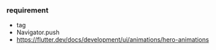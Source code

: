 ### requirement
  - tag
  - Navigator.push
  - https://flutter.dev/docs/development/ui/animations/hero-animations